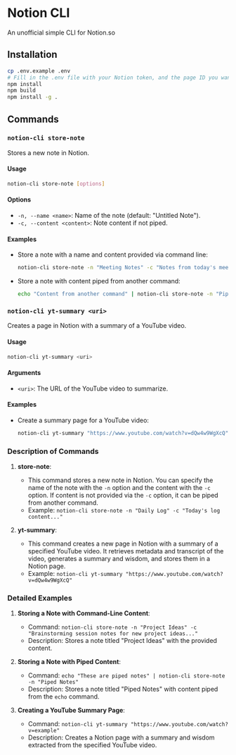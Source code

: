 # Notion CLI

An unofficial simple CLI for Notion.so

## Installation

```bash
cp .env.example .env
# Fill in the .env file with your Notion token, and the page ID you want to add notes to
npm install
npm build
npm install -g .
```

## Commands

### `notion-cli store-note`

Stores a new note in Notion.

#### Usage

```bash
notion-cli store-note [options]
```

#### Options

- `-n, --name <name>`: Name of the note (default: "Untitled Note").
- `-c, --content <content>`: Note content if not piped.

#### Examples

- Store a note with a name and content provided via command line:

  ```bash
  notion-cli store-note -n "Meeting Notes" -c "Notes from today's meeting..."
  ```

- Store a note with content piped from another command:

  ```bash
  echo "Content from another command" | notion-cli store-note -n "Piped Note"
  ```

### `notion-cli yt-summary <uri>`

Creates a page in Notion with a summary of a YouTube video.

#### Usage

```bash
notion-cli yt-summary <uri>
```

#### Arguments

- `<uri>`: The URL of the YouTube video to summarize.

#### Examples

- Create a summary page for a YouTube video:

  ```bash
  notion-cli yt-summary "https://www.youtube.com/watch?v=dQw4w9WgXcQ"
  ```

### Description of Commands

1. **store-note**:

   - This command stores a new note in Notion. You can specify the name of the note with the `-n` option and the content with the `-c` option. If content is not provided via the `-c` option, it can be piped from another command.
   - Example: `notion-cli store-note -n "Daily Log" -c "Today's log content..."`

2. **yt-summary**:
   - This command creates a new page in Notion with a summary of a specified YouTube video. It retrieves metadata and transcript of the video, generates a summary and wisdom, and stores them in a Notion page.
   - Example: `notion-cli yt-summary "https://www.youtube.com/watch?v=dQw4w9WgXcQ"`

### Detailed Examples

1. **Storing a Note with Command-Line Content**:

   - Command: `notion-cli store-note -n "Project Ideas" -c "Brainstorming session notes for new project ideas..."`
   - Description: Stores a note titled "Project Ideas" with the provided content.

2. **Storing a Note with Piped Content**:

   - Command: `echo "These are piped notes" | notion-cli store-note -n "Piped Notes"`
   - Description: Stores a note titled "Piped Notes" with content piped from the `echo` command.

3. **Creating a YouTube Summary Page**:
   - Command: `notion-cli yt-summary "https://www.youtube.com/watch?v=example"`
   - Description: Creates a Notion page with a summary and wisdom extracted from the specified YouTube video.
